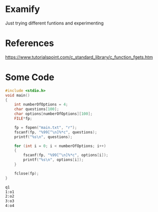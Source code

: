 # Examify
Just trying different funtions and experimenting
# References
https://www.tutorialspoint.com/c_standard_library/c_function_fgets.htm
# Some Code
```c
#include <stdio.h>
void main()
{
    int numberOfOptions = 4;
    char questions[100];
    char options[numberOfOptions][100];
    FILE*fp;

    fp = fopen("main.txt", "r");
    fscanf(fp, "%99[^\n]%*c", questions); 
    printf("%s\n", questions);

    for (int i = 0; i < numberOfOptions; i++) 
    {
        fscanf(fp, "%99[^\n]%*c", options[i]); 
        printf("%s\n", options[i]);
    }

    fclose(fp);
}
```

```txt
q1
1:o1
2:o2
3:o3
4:o4
```
